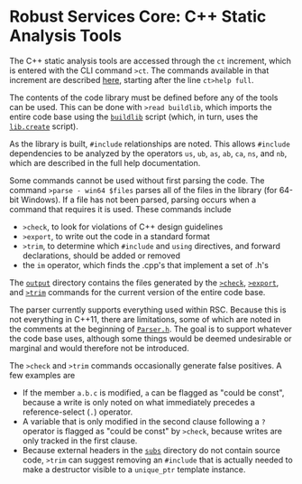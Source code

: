 # Robust Services Core: C++ Static Analysis Tools

The C++ static analysis tools are accessed through the `ct` increment,
which is entered with the CLI command `>ct`.  The commands available
in that increment are described [here](/docs/output/help.cli.txt),
starting after the line `ct>help full`.

The contents of the code library must be defined before any of the tools
can be used. This can be done with `>read buildlib`, which imports the
entire code base using the [`buildlib`](/input/buildlib.txt) script (which,
in turn, uses the [`lib.create`](/input/lib.create.txt) script).

As the library is built, `#include` relationships are noted.  This allows
`#include` dependencies to be analyzed by the operators `us`, `ub`, `as`,
`ab`, `ca`, `ns`, and `nb`, which are described in the full help documentation.

Some commands cannot be used without first parsing the code.  The command
`>parse - win64 $files` parses all of the files in the library (for 64-bit
Windows).  If a file has not been parsed, parsing occurs when a command that
requires it is used.  These commands include

* `>check`, to look for violations of C++ design guidelines
* `>export`, to write out the code in a standard format
* `>trim`, to determine which `#include` and `using` directives, and forward
declarations, should be added or removed
* the `im` operator, which finds the .cpp's that implement a set of .h's

The [`output`](/docs/output) directory contains the files generated by the
[`>check`](/docs/output/rsc.check.txt), [`>export`](/docs/output/rsc.lib.txt),
and [`>trim`](/docs/output/rsc.trim.txt) commands for the current version of
the entire code base.

The parser currently supports everything used within RSC.  Because this is
not everything in C++11, there are limitations, some of which are noted in the
comments at the beginning of [`Parser.h`](/ct/Parser.h).  The goal is to support
whatever the code base uses, although some things would be deemed undesirable
or marginal and would therefore not be introduced.

The `>check` and `>trim` commands occasionally generate false positives.  A few
examples are

  * If the member `a.b.c` is modified, `a` can be flagged as "could be const",
because a write is only noted on what immediately precedes a reference-select
(`.`) operator.
  * A variable that is only modified in the second clause following a `?`
operator is flagged as "could be const" by `>check`, because writes are only
tracked in the first clause.
  * Because external headers in the [`subs`](/subs) directory do not contain
source code, `>trim` can suggest removing an `#include` that is actually needed
to make a destructor visible to a `unique_ptr` template instance.
